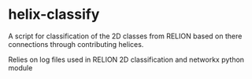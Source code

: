 # helix-classify
A script for classification of the 2D classes from RELION based on there connections through contributing helices.

Relies on log files used in RELION 2D classification and networkx python module

